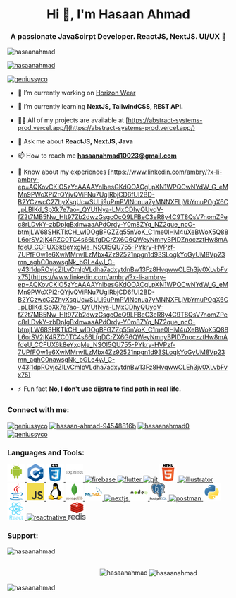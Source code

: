 <h1 align="center">Hi 👋, I'm Hasaan Ahmad</h1>
<h3 align="center">A passionate JavaScirpt Developer. ReactJS, NextJS. UI/UX 🚀</h3>

<p align="left"> <img src="https://komarev.com/ghpvc/?username=hasaanahmad&label=Profile%20views&color=0e75b6&style=flat" alt="hasaanahmad" /> </p>

<p align="left"> <a href="https://github.com/ryo-ma/github-profile-trophy"><img src="https://github-profile-trophy.vercel.app/?username=hasaanahmad" alt="hasaanahmad" /></a> </p>

<p align="left"> <a href="https://twitter.com/geniussyco" target="blank"><img src="https://img.shields.io/twitter/follow/geniussyco?logo=twitter&style=for-the-badge" alt="geniussyco" /></a> </p>

- 🔭 I’m currently working on [Horizon Wear](https://horizon-wear.vercel.app/)

- 🌱 I’m currently learning **NextJS, TailwindCSS, REST API.**

- 👨‍💻 All of my projects are available at [https://abstract-systems-prod.vercel.app/](https://abstract-systems-prod.vercel.app/)

- 💬 Ask me about **ReactJS, NextJS, Java**

- 📫 How to reach me **hasaanahmad10023@gmail.com**

- 📄 Know about my experiences [https://www.linkedin.com/ambry/?x-li-ambry-ep=AQKovCKiO5zYcAAAAYnlbesGKdQOACgLpXN1WPQCwNYdW_G_eMMn9PWoXPi2rQYjvQViFNu7UgIRbjCD6fUI2BD-B2YCzwcC2ZhyXsgUcwSULj9uPmPVlNcnua7yMNNXFLjVbYmuPOgX6C_pLBIKd_SpXk7e7ao-_QYUfNya-LMxCDhyQUyqV-fZ2t7MB5Nw_Hlt97Zb2dwzGsgcOcQ9LFBeC3eR8y4C9T8QsV7nomZPec8rLDvkY-zbDpIgBxInwaaAPdOrdy-Y0m8ZYq_NZ2que_ncO-btmjLW68SHKTkCH_wlDOgBFGZZq55nVoK_C1me0lHM4uXeBWoX5Q88L6orSV2jK4RZC0TC4s66LfgDCrZX6G6QWeyNmnyBPlDZnoczztHw8mAfdeU_CCFUX6k8eYxgMe_NSOI5QU755-PYkry-HVPzf-7UPfFOw1e6XwMMrwILzMbx4Zz92521npgn1d93SLogkYoGyUM8Vp23mn_aghC0nawsgNk_bGLe4yJ_C-v43I1dpROvjcZILvCmlpVLdha7adxytdnBw13Fz8HvqwwCLEh3jv0XLvbFvx75](https://www.linkedin.com/ambry/?x-li-ambry-ep=AQKovCKiO5zYcAAAAYnlbesGKdQOACgLpXN1WPQCwNYdW_G_eMMn9PWoXPi2rQYjvQViFNu7UgIRbjCD6fUI2BD-B2YCzwcC2ZhyXsgUcwSULj9uPmPVlNcnua7yMNNXFLjVbYmuPOgX6C_pLBIKd_SpXk7e7ao-_QYUfNya-LMxCDhyQUyqV-fZ2t7MB5Nw_Hlt97Zb2dwzGsgcOcQ9LFBeC3eR8y4C9T8QsV7nomZPec8rLDvkY-zbDpIgBxInwaaAPdOrdy-Y0m8ZYq_NZ2que_ncO-btmjLW68SHKTkCH_wlDOgBFGZZq55nVoK_C1me0lHM4uXeBWoX5Q88L6orSV2jK4RZC0TC4s66LfgDCrZX6G6QWeyNmnyBPlDZnoczztHw8mAfdeU_CCFUX6k8eYxgMe_NSOI5QU755-PYkry-HVPzf-7UPfFOw1e6XwMMrwILzMbx4Zz92521npgn1d93SLogkYoGyUM8Vp23mn_aghC0nawsgNk_bGLe4yJ_C-v43I1dpROvjcZILvCmlpVLdha7adxytdnBw13Fz8HvqwwCLEh3jv0XLvbFvx75)

- ⚡ Fun fact **No, I don't use dijstra to find path in real life.**

<h3 align="left">Connect with me:</h3>
<p align="left">
<a href="https://twitter.com/geniussyco" target="blank"><img align="center" src="https://raw.githubusercontent.com/rahuldkjain/github-profile-readme-generator/master/src/images/icons/Social/twitter.svg" alt="geniussyco" height="30" width="40" /></a>
<a href="https://linkedin.com/in/hasaan-ahmad-94548816b" target="blank"><img align="center" src="https://raw.githubusercontent.com/rahuldkjain/github-profile-readme-generator/master/src/images/icons/Social/linked-in-alt.svg" alt="hasaan-ahmad-94548816b" height="30" width="40" /></a>
<a href="https://fb.com/hasaanahmad0" target="blank"><img align="center" src="https://raw.githubusercontent.com/rahuldkjain/github-profile-readme-generator/master/src/images/icons/Social/facebook.svg" alt="hasaanahmad0" height="30" width="40" /></a>
<a href="https://instagram.com/geniussyco" target="blank"><img align="center" src="https://raw.githubusercontent.com/rahuldkjain/github-profile-readme-generator/master/src/images/icons/Social/instagram.svg" alt="geniussyco" height="30" width="40" /></a>
</p>

<h3 align="left">Languages and Tools:</h3>
<p align="left"> <a href="https://developer.android.com" target="_blank" rel="noreferrer"> <img src="https://raw.githubusercontent.com/devicons/devicon/master/icons/android/android-original-wordmark.svg" alt="android" width="40" height="40"/> </a> <a href="https://www.w3schools.com/cpp/" target="_blank" rel="noreferrer"> <img src="https://raw.githubusercontent.com/devicons/devicon/master/icons/cplusplus/cplusplus-original.svg" alt="cplusplus" width="40" height="40"/> </a> <a href="https://www.w3schools.com/css/" target="_blank" rel="noreferrer"> <img src="https://raw.githubusercontent.com/devicons/devicon/master/icons/css3/css3-original-wordmark.svg" alt="css3" width="40" height="40"/> </a> <a href="https://expressjs.com" target="_blank" rel="noreferrer"> <img src="https://raw.githubusercontent.com/devicons/devicon/master/icons/express/express-original-wordmark.svg" alt="express" width="40" height="40"/> </a> <a href="https://firebase.google.com/" target="_blank" rel="noreferrer"> <img src="https://www.vectorlogo.zone/logos/firebase/firebase-icon.svg" alt="firebase" width="40" height="40"/> </a> <a href="https://flutter.dev" target="_blank" rel="noreferrer"> <img src="https://www.vectorlogo.zone/logos/flutterio/flutterio-icon.svg" alt="flutter" width="40" height="40"/> </a> <a href="https://git-scm.com/" target="_blank" rel="noreferrer"> <img src="https://www.vectorlogo.zone/logos/git-scm/git-scm-icon.svg" alt="git" width="40" height="40"/> </a> <a href="https://www.w3.org/html/" target="_blank" rel="noreferrer"> <img src="https://raw.githubusercontent.com/devicons/devicon/master/icons/html5/html5-original-wordmark.svg" alt="html5" width="40" height="40"/> </a> <a href="https://www.adobe.com/in/products/illustrator.html" target="_blank" rel="noreferrer"> <img src="https://www.vectorlogo.zone/logos/adobe_illustrator/adobe_illustrator-icon.svg" alt="illustrator" width="40" height="40"/> </a> <a href="https://www.java.com" target="_blank" rel="noreferrer"> <img src="https://raw.githubusercontent.com/devicons/devicon/master/icons/java/java-original.svg" alt="java" width="40" height="40"/> </a> <a href="https://developer.mozilla.org/en-US/docs/Web/JavaScript" target="_blank" rel="noreferrer"> <img src="https://raw.githubusercontent.com/devicons/devicon/master/icons/javascript/javascript-original.svg" alt="javascript" width="40" height="40"/> </a> <a href="https://www.linux.org/" target="_blank" rel="noreferrer"> <img src="https://raw.githubusercontent.com/devicons/devicon/master/icons/linux/linux-original.svg" alt="linux" width="40" height="40"/> </a> <a href="https://www.mongodb.com/" target="_blank" rel="noreferrer"> <img src="https://raw.githubusercontent.com/devicons/devicon/master/icons/mongodb/mongodb-original-wordmark.svg" alt="mongodb" width="40" height="40"/> </a> <a href="https://www.mysql.com/" target="_blank" rel="noreferrer"> <img src="https://raw.githubusercontent.com/devicons/devicon/master/icons/mysql/mysql-original-wordmark.svg" alt="mysql" width="40" height="40"/> </a> <a href="https://nextjs.org/" target="_blank" rel="noreferrer"> <img src="https://cdn.worldvectorlogo.com/logos/nextjs-2.svg" alt="nextjs" width="40" height="40"/> </a> <a href="https://nodejs.org" target="_blank" rel="noreferrer"> <img src="https://raw.githubusercontent.com/devicons/devicon/master/icons/nodejs/nodejs-original-wordmark.svg" alt="nodejs" width="40" height="40"/> </a> <a href="https://www.postgresql.org" target="_blank" rel="noreferrer"> <img src="https://raw.githubusercontent.com/devicons/devicon/master/icons/postgresql/postgresql-original-wordmark.svg" alt="postgresql" width="40" height="40"/> </a> <a href="https://postman.com" target="_blank" rel="noreferrer"> <img src="https://www.vectorlogo.zone/logos/getpostman/getpostman-icon.svg" alt="postman" width="40" height="40"/> </a> <a href="https://www.python.org" target="_blank" rel="noreferrer"> <img src="https://raw.githubusercontent.com/devicons/devicon/master/icons/python/python-original.svg" alt="python" width="40" height="40"/> </a> <a href="https://reactjs.org/" target="_blank" rel="noreferrer"> <img src="https://raw.githubusercontent.com/devicons/devicon/master/icons/react/react-original-wordmark.svg" alt="react" width="40" height="40"/> </a> <a href="https://reactnative.dev/" target="_blank" rel="noreferrer"> <img src="https://reactnative.dev/img/header_logo.svg" alt="reactnative" width="40" height="40"/> </a> <a href="https://redis.io" target="_blank" rel="noreferrer"> <img src="https://raw.githubusercontent.com/devicons/devicon/master/icons/redis/redis-original-wordmark.svg" alt="redis" width="40" height="40"/> </a> </p>

<h3 align="left">Support:</h3>
<p><a href="https://www.buymeacoffee.com/hasaanahmad"> <img align="left" src="https://cdn.buymeacoffee.com/buttons/v2/default-yellow.png" height="50" width="210" alt="hasaanahmad" /></a></p><br><br>

<p><img align="left" src="https://github-readme-stats.vercel.app/api/top-langs?username=hasaanahmad&show_icons=true&locale=en&layout=compact" alt="hasaanahmad" /></p>

<p>&nbsp;<img align="center" src="https://github-readme-stats.vercel.app/api?username=hasaanahmad&show_icons=true&locale=en" alt="hasaanahmad" /></p>

<p><img align="center" src="https://github-readme-streak-stats.herokuapp.com/?user=hasaanahmad&" alt="hasaanahmad" /></p>
